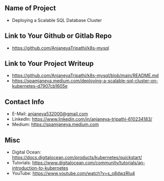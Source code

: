 ## Name of Project 
 * Deploying a Scalable SQL Database Cluster  

 ## Link to Your Github or Gitlab Repo
 * https://github.com/AnjaneyaTripathi/k8s-mysql

 ## Link to Your Project Writeup
 * https://github.com/AnjaneyaTripathi/k8s-mysql/blob/main/README.md
 * https://spamjaneya.medium.com/deploying-a-scalable-sql-cluster-on-kubernetes-d7907cb1605e

 ## Contact Info
 * E-Mail: anjaneya532000@gmail.com
 * LinkedIn: https://www.linkedin.com/in/anjaneya-tripathi-610234183/
 * Medium: https://spamjaneya.medium.com

 ## Misc 
 * Digital Ocean: https://docs.digitalocean.com/products/kubernetes/quickstart/
 * Tutorials: https://www.digitalocean.com/community/tutorials/an-introduction-to-kubernetes
 * YouTube: https://www.youtube.com/watch?v=s_o8dwzRlu4
